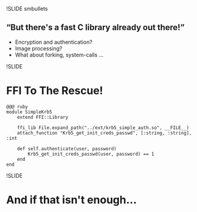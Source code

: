!SLIDE smbullets
## “But there's a fast C library already out there!”
* Encryption and authentication?
* Image processing?
* What about forking, system-calls …

!SLIDE
# FFI To The Rescue!
	@@@ ruby
	module SimpleKrb5
		extend FFI::Library
		
		ffi_lib File.expand_path("../ext/krb5_simple_auth.so", __FILE__)
		attach_function "Krb5_get_init_creds_passwd", [:string, :string], :int
		
		def self.authenticate(user, password)
			Krb5_get_init_creds_passwd(user, password) == 1
		end
	end
	
!SLIDE
# And if that isn't enough...